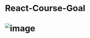 # React-Course-Goal<br><br>![image](https://user-images.githubusercontent.com/82768146/194813554-fbc15a70-b85c-422f-98b0-0d7fc8cb7d68.JPG)
